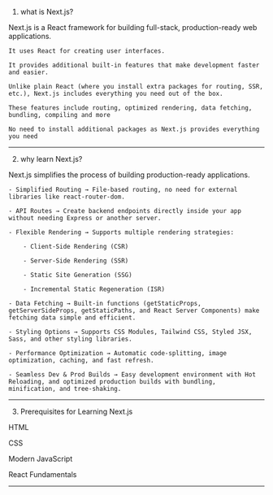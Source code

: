 1. what is Next.js?

Next.js is a React framework for building full-stack, production-ready web applications.

    It uses React for creating user interfaces.

    It provides additional built-in features that make development faster and easier.

    Unlike plain React (where you install extra packages for routing, SSR, etc.), Next.js includes everything you need out of the box.

    These features include routing, optimized rendering, data fetching, bundling, compiling and more

    No need to install additional packages as Next.js provides everything you need

---

2. why learn Next.js?

Next.js simplifies the process of building production-ready applications.

    - Simplified Routing → File-based routing, no need for external libraries like react-router-dom.

    - API Routes → Create backend endpoints directly inside your app without needing Express or another server.

    - Flexible Rendering → Supports multiple rendering strategies:

        - Client-Side Rendering (CSR)

        - Server-Side Rendering (SSR)

        - Static Site Generation (SSG)

        - Incremental Static Regeneration (ISR)

    - Data Fetching → Built-in functions (getStaticProps, getServerSideProps, getStaticPaths, and React Server Components) make fetching data simple and efficient.

    - Styling Options → Supports CSS Modules, Tailwind CSS, Styled JSX, Sass, and other styling libraries.

    - Performance Optimization → Automatic code-splitting, image optimization, caching, and fast refresh.

    - Seamless Dev & Prod Builds → Easy development environment with Hot Reloading, and optimized production builds with bundling, minification, and tree-shaking.

---

3. Prerequisites for Learning Next.js

HTML

CSS

Modern JavaScript

React Fundamentals

---
